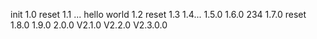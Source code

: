 init
1.0 reset
1.1 ...
hello world
1.2 reset
1.3
1.4...
1.5.0
1.6.0 234
1.7.0 reset
1.8.0
1.9.0
2.0.0
V2.1.0
V2.2.0
V2.3.0.0